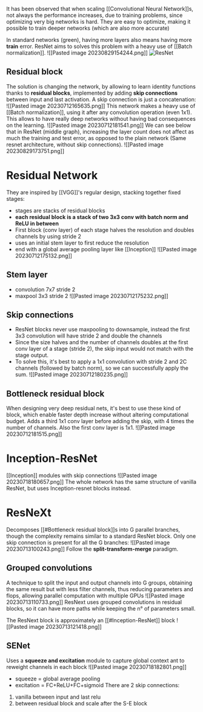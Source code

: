 It has been observed that when scaling [[Convolutional Neural Network]]s, not always the performance increases, due to training problems, since optimizing very big networks is hard.
They are easy to optimize, making it possible to train deeper networks (which are also more accurate)

In standard networks (green), having more layers also means having more **train** error. ResNet aims to solves this problem with a heavy use of [[Batch normalization]].
![[Pasted image 20230829154244.png]]
![ResNet](https://www.youtube.com/watch?v=o_3mboe1jYI)
## Residual block
The solution is changing the network, by allowing to learn identity functions thanks to **residual blocks**, implemented by adding **skip connections** between input and last activation.
A skip connection is just a concatenation:
![[Pasted image 20230712165635.png]]
This network makes a heavy use of [[Batch normalization]], using it after any convolution operation (even 1x1). This allows to have really deep networks without having bad consequences on the learning.
![[Pasted image 20230712181541.png]]
We can see below that in ResNet (middle graph), increasing the layer count does not affect as much the training and test error, as opposed to the plain network (Same resnet architecture, without skip connections).
![[Pasted image 20230829173751.png]]
# Residual Network
They are inspired by [[VGG]]'s regular design, stacking together fixed stages:
- stages are stacks of residual blocks
- **each residual block is a stack of two 3x3 conv with batch norm and ReLU in between**
- First block (conv layer) of each stage halves the resolution and doubles channels by using stride 2
- uses an initial stem layer to first reduce the resolution
- end with a global average pooling layer like [[Inception]]
![[Pasted image 20230712175132.png]]
## Stem layer
- convolution 7x7 stride 2 
- maxpool 3x3 stride 2
![[Pasted image 20230712175232.png]]
## Skip connections
- ResNet blocks never use maxpooling to downsample, instead the first 3x3 convolution will have stride 2 and double the channels
- Since the size halves and the number of channels doubles at the first conv layer of a stage (stride 2), the skip input would not match with the stage output. 
- To solve this, it's best to apply a 1x1 convolution with stride 2 and 2C channels (followed by batch norm), so we can successfully apply the sum.
![[Pasted image 20230712180235.png]]
## Bottleneck residual block
When designing very deep residual nets, it's best to use these kind of block, which enable faster depth increase without altering computational budget.
Adds a third 1x1 conv layer before adding the skip, with 4 times the number of channels. Also the first conv layer is 1x1.
![[Pasted image 20230712181515.png]]
# Inception-ResNet
[[Inception]] modules with skip connections
![[Pasted image 20230718180657.png]]
The whole network has the same structure of vanilla ResNet, but uses Inception-resnet blocks instead.
# ResNeXt
Decomposes [[#Bottleneck residual block]]s into G parallel branches, though the complexity remains similar to a standard ResNet block.
Only one skip connection is present for all the G branches:
![[Pasted image 20230713100243.png]]
Follow the **split-transform-merge** paradigm.
## Grouped convolutions
A technique to split the input and output channels into G groups, obtaining the same result but with less filter channels, thus reducing parameters and flops, allowing parallel computation with multiple GPUs
![[Pasted image 20230713110733.png]]
ResNext uses grouped convolutions in residual blocks, so it can have more paths while keeping the n° of parameters small.

The ResNext block is approximately an [[#Inception-ResNet]] block
![[Pasted image 20230713121418.png]]
## SENet
Uses a **squeeze and excitation** module to capture global context ant to reweight channels in each block
![[Pasted image 20230718182801.png]]
- squeeze = global average pooling
- excitation = FC+ReLU+FC+sigmoid
There are 2 skip connections: 
1) vanilla between input and last relu
2) between residual block and scale after the S-E block

